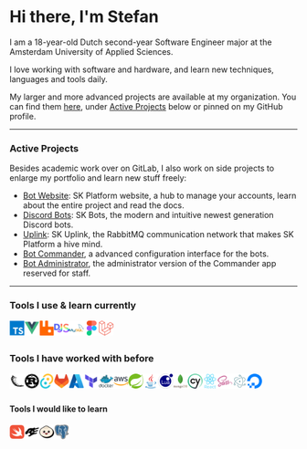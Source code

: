 # Hi there, I'm Stefan

I am a 18-year-old Dutch second-year Software Engineer major at the Amsterdam University of Applied Sciences.

I love working with software and hardware, and learn new techniques, languages and tools daily.

My larger and more advanced projects are available at my organization. You can find them [here](https://github.com/SVKruik-Organization), under [Active Projects](https://github.com/SVKruik#active-projects) below or pinned on my GitHub profile.

---

### Active Projects

Besides academic work over on GitLab, I also work on side projects to enlarge my portfolio and learn new stuff freely:

- [Bot Website](https://github.com/SVKruik-Organization/Bot-Website): SK Platform website, a hub to manage your accounts, learn about the entire project and read the docs.
- [Discord Bots](https://github.com/SVKruik-Organization/Discord-Bots): SK Bots, the modern and intuitive newest generation Discord bots.
- [Uplink](https://github.com/SVKruik-Organization/Uplink): SK Uplink, the RabbitMQ communication network that makes SK Platform a hive mind.
- [Bot Commander](https://github.com/SVKruik-Organization/Bot-Commander), a advanced configuration interface for the bots.
- [Bot Administrator](https://github.com/SVKruik-Organization/Bot-Administrator), the administrator version of the Commander app reserved for staff.

---

### Tools I use & learn currently

[<img align="left" alt="TypeScript" width="26px" src="https://raw.githubusercontent.com/devicons/devicon/master/icons/typescript/typescript-original.svg" />](https://www.typescriptlang.org/)
[<img align="left" alt="Vue" width="26px" src="https://raw.githubusercontent.com/devicons/devicon/6910f0503efdd315c8f9b858234310c06e04d9c0/icons/vuejs/vuejs-original.svg" />](https://vuejs.org/)
[<img align="left" alt="RabbitMQ" width="26px" src="https://raw.githubusercontent.com/devicons/devicon/6910f0503efdd315c8f9b858234310c06e04d9c0/icons/rabbitmq/rabbitmq-original.svg"/>](https://www.rabbitmq.com/)
[<img align="left" alt="Discord.JS" width="26px" src="https://raw.githubusercontent.com/devicons/devicon/6910f0503efdd315c8f9b858234310c06e04d9c0/icons/discordjs/discordjs-original.svg" />](https://discord.js.org/)
[<img align="left" alt="MySQL" width="26px" src="https://raw.githubusercontent.com/devicons/devicon/master/icons/mysql/mysql-original-wordmark.svg" />](https://www.mysql.com/)
[<img align="left" alt="Figma" width="26px" src="https://raw.githubusercontent.com/devicons/devicon/6910f0503efdd315c8f9b858234310c06e04d9c0/icons/figma/figma-original.svg"/>](https://www.figma.com/)
[<img align="left" alt="Laravel" width="26px" src="https://raw.githubusercontent.com/devicons/devicon/6910f0503efdd315c8f9b858234310c06e04d9c0/icons/laravel/laravel-original.svg"/>](https://laravel.com/)

<br/>
<br/>

### Tools I have worked with before

[<img align="left" alt="Flask" width="26px" src="https://raw.githubusercontent.com/devicons/devicon/6910f0503efdd315c8f9b858234310c06e04d9c0/icons/flask/flask-original.svg"/>](https://flask.palletsprojects.com/en/3.0.x/)
[<img align="left" alt="Rust" width="26px" src="https://raw.githubusercontent.com/devicons/devicon/6910f0503efdd315c8f9b858234310c06e04d9c0/icons/rust/rust-original.svg" />](https://www.rust-lang.org/)
[<img align="left" alt="Tauri" width="26px" src="https://raw.githubusercontent.com/devicons/devicon/6910f0503efdd315c8f9b858234310c06e04d9c0/icons/tauri/tauri-original.svg" />](https://tauri.app/)
[<img align="left" alt="GitLab" width="26px" src="https://raw.githubusercontent.com/devicons/devicon/6910f0503efdd315c8f9b858234310c06e04d9c0/icons/gitlab/gitlab-original.svg" />](https://about.gitlab.com/)
[<img align="left" alt="Azure" width="26px" src="https://raw.githubusercontent.com/devicons/devicon/6910f0503efdd315c8f9b858234310c06e04d9c0/icons/azure/azure-original.svg"/>](https://azure.microsoft.com/en-us)
[<img align="left" alt="Terraform" width="26px" src="https://raw.githubusercontent.com/devicons/devicon/6910f0503efdd315c8f9b858234310c06e04d9c0/icons/terraform/terraform-original.svg" />](https://www.terraform.io/)
[<img align="left" alt="Docker" width="26px" src="https://raw.githubusercontent.com/devicons/devicon/master/icons/docker/docker-original-wordmark.svg" />](https://www.docker.com/)
[<img align="left" alt="AWS" width="26px" src="https://raw.githubusercontent.com/devicons/devicon/6910f0503efdd315c8f9b858234310c06e04d9c0/icons/amazonwebservices/amazonwebservices-original-wordmark.svg"/>](https://aws.amazon.com/)
[<img align="left" alt="SpringBoot" width="26px" src="https://raw.githubusercontent.com/devicons/devicon/6910f0503efdd315c8f9b858234310c06e04d9c0/icons/spring/spring-original.svg" />](https://spring.io/)
[<img align="left" alt="Java" width="26px" src="https://raw.githubusercontent.com/devicons/devicon/master/icons/java/java-original.svg" />](https://www.java.com/en/)
[<img align="left" alt="Lua" width="26px" src="https://raw.githubusercontent.com/devicons/devicon/6910f0503efdd315c8f9b858234310c06e04d9c0/icons/lua/lua-original.svg" />](https://www.lua.org/)
[<img align="left" alt="MongoDB" width="26px" src="https://raw.githubusercontent.com/devicons/devicon/master/icons/mongodb/mongodb-original-wordmark.svg" />](https://www.mongodb.com/)
[<img align="left" alt="Cypress" width="26px" src="https://raw.githubusercontent.com/devicons/devicon/6910f0503efdd315c8f9b858234310c06e04d9c0/icons/cypressio/cypressio-original.svg"/>](https://cypress.io/)
[<img align="left" alt="React" width="26px" src="https://raw.githubusercontent.com/devicons/devicon/master/icons/react/react-original-wordmark.svg" />](https://reactjs.org/)
[<img align="left" alt="Sass" width="26px" src="https://raw.githubusercontent.com/devicons/devicon/master/icons/sass/sass-original.svg" />](https://sass-lang.com/)
[<img align="left" alt="Electron" width="26px" src="https://raw.githubusercontent.com/devicons/devicon/6910f0503efdd315c8f9b858234310c06e04d9c0/icons/electron/electron-original.svg" />](https://www.electronjs.org/)
[<img align="left" alt="Digital Ocean" width="26px" src="https://raw.githubusercontent.com/devicons/devicon/6910f0503efdd315c8f9b858234310c06e04d9c0/icons/digitalocean/digitalocean-original.svg" />](https://www.digitalocean.com/)

<br/>
<br/>

#### Tools I would like to learn

[<img align="left" alt="Swift" width="26px" src="https://raw.githubusercontent.com/devicons/devicon/6910f0503efdd315c8f9b858234310c06e04d9c0/icons/swift/swift-original.svg"/>](https://www.swift.org/)
[<img align="left" alt="Fastify" width="26px" src="https://raw.githubusercontent.com/devicons/devicon/6910f0503efdd315c8f9b858234310c06e04d9c0/icons/fastify/fastify-original.svg"/>](https://fastify.dev/)
[<img align="left" alt="Bun" width="26px" src="https://raw.githubusercontent.com/devicons/devicon/6910f0503efdd315c8f9b858234310c06e04d9c0/icons/bun/bun-original.svg"/>](https://bun.sh/)
[<img align="left" alt="PostgreSQL" width="26px" src="https://raw.githubusercontent.com/devicons/devicon/6910f0503efdd315c8f9b858234310c06e04d9c0/icons/postgresql/postgresql-original.svg"/>](https://www.postgresql.org)
